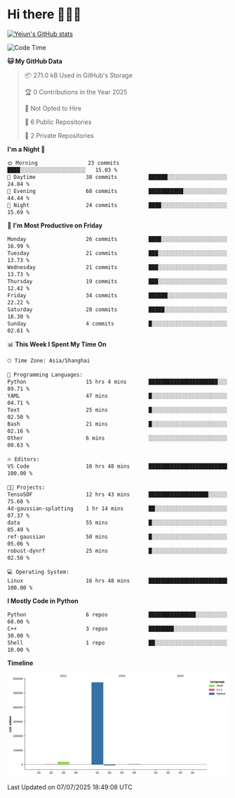 # Hi there 👋👋👋


<!-- <img height="195px" src="https://github-readme-stats.vercel.app/api?username=yejun688&count_private=true&show_icons=true&hide_rank=true&title_color=0969da&bg_color=ffffff00&text_color=57606a&disable_animations=true"><img height="195px" src="https://github-readme-stats.vercel.app/api/top-langs?username=yejun688&layout=compact&title_color=0969da&bg_color=ffffff00&text_color=57606a"> -->

[![Yejun's GitHub stats](https://github-readme-stats.vercel.app/api?username=yejun688)](https://github.com/yejun688/github-readme-stats)

<!---
yejun688/yejun688 is a ✨ special ✨ repository because its `README.md` (this file) appears on your GitHub profile.
You can click the Preview link to take a look at your changes.
--->

<!--START_SECTION:waka-->
![Code Time](http://img.shields.io/badge/Code%20Time-1%2C434%20hrs%204%20mins-blue)

**🐱 My GitHub Data** 

> 📦 271.0 kB Used in GitHub's Storage 
 > 
> 🏆 0 Contributions in the Year 2025
 > 
> 🚫 Not Opted to Hire
 > 
> 📜 6 Public Repositories 
 > 
> 🔑 2 Private Repositories 
 > 
**I'm a Night 🦉** 

```text
🌞 Morning                23 commits          ████░░░░░░░░░░░░░░░░░░░░░   15.03 % 
🌆 Daytime                38 commits          ██████░░░░░░░░░░░░░░░░░░░   24.84 % 
🌃 Evening                68 commits          ███████████░░░░░░░░░░░░░░   44.44 % 
🌙 Night                  24 commits          ████░░░░░░░░░░░░░░░░░░░░░   15.69 % 
```
📅 **I'm Most Productive on Friday** 

```text
Monday                   26 commits          ████░░░░░░░░░░░░░░░░░░░░░   16.99 % 
Tuesday                  21 commits          ███░░░░░░░░░░░░░░░░░░░░░░   13.73 % 
Wednesday                21 commits          ███░░░░░░░░░░░░░░░░░░░░░░   13.73 % 
Thursday                 19 commits          ███░░░░░░░░░░░░░░░░░░░░░░   12.42 % 
Friday                   34 commits          ██████░░░░░░░░░░░░░░░░░░░   22.22 % 
Saturday                 28 commits          █████░░░░░░░░░░░░░░░░░░░░   18.30 % 
Sunday                   4 commits           █░░░░░░░░░░░░░░░░░░░░░░░░   02.61 % 
```


📊 **This Week I Spent My Time On** 

```text
🕑︎ Time Zone: Asia/Shanghai

💬 Programming Languages: 
Python                   15 hrs 4 mins       ██████████████████████░░░   89.71 % 
YAML                     47 mins             █░░░░░░░░░░░░░░░░░░░░░░░░   04.71 % 
Text                     25 mins             █░░░░░░░░░░░░░░░░░░░░░░░░   02.50 % 
Bash                     21 mins             █░░░░░░░░░░░░░░░░░░░░░░░░   02.16 % 
Other                    6 mins              ░░░░░░░░░░░░░░░░░░░░░░░░░   00.63 % 

🔥 Editors: 
VS Code                  16 hrs 48 mins      █████████████████████████   100.00 % 

🐱‍💻 Projects: 
TensoSDF                 12 hrs 43 mins      ███████████████████░░░░░░   75.68 % 
4d-gaussian-splatting    1 hr 14 mins        ██░░░░░░░░░░░░░░░░░░░░░░░   07.37 % 
data                     55 mins             █░░░░░░░░░░░░░░░░░░░░░░░░   05.49 % 
ref-gaussian             50 mins             █░░░░░░░░░░░░░░░░░░░░░░░░   05.06 % 
robust-dynrf             25 mins             █░░░░░░░░░░░░░░░░░░░░░░░░   02.50 % 

💻 Operating System: 
Linux                    16 hrs 48 mins      █████████████████████████   100.00 % 
```

**I Mostly Code in Python** 

```text
Python                   6 repos             ███████████████░░░░░░░░░░   60.00 % 
C++                      3 repos             ████████░░░░░░░░░░░░░░░░░   30.00 % 
Shell                    1 repo              ██░░░░░░░░░░░░░░░░░░░░░░░   10.00 % 
```



**Timeline**

![Lines of Code chart](https://raw.githubusercontent.com/yejun688/yejun688/main/assets/bar_graph.png)


 Last Updated on 07/07/2025 18:49:08 UTC
<!--END_SECTION:waka-->

